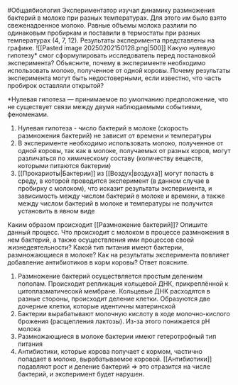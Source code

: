 #Общаябиология 
Экспериментатор изучал динамику размножения бактерий в молоке при разных температурах. Для этого им было взято свеженадоенное молоко. Равные объемы молока разлили по одинаковым пробиркам и поставили в термостаты при разных температурах (4, 7, 12). Результаты эксперимента представлены на графике.
![[Pasted image 20250202150128.png|500]]
Какую нулевую гипотезу* смог сформулировать исследователь перед постановкой эксперимента? Объясните, почему в эксперименте необходимо использовать молоко, полученное от одной коровы. Почему результаты эксперимента могут быть недостоверными, если известно, что часть пробирок оставляли открытой?

*Нулевая гипотеза — принимаемое по умолчанию предположение, что не существует связи между двумя наблюдаемыми событиями, феноменами.

1. Нулевая гипотеза - число бактерий в молоке (скорость размножения бактерий) не зависит от времени и температуры
2. В эксперименте необходимо использовать молоко, полученное от одной коровы, так как в молоке, получаемых от разных коров, могут различаться по химическому составу (количеству веществ, которыми питаются бактерии)
3. [[Прокариоты|Бактерии]] из [[Воздух|воздуха]] могут попасть в среду, в которой проводится эксперимент (в данном случае в пробирку с молоком), что исказит результаты эксперимента, и зависимость между числом бактерий в молоке и времени, а также между числом бактерий в молоке и температуры  не получится установить в явном виде

Каким образом происходит [[Размножение бактерий]]? Опишите данный процесс. Что происходит с молоком в процессе размножения в нем бактерий, а также осуществления ими процессов своей жизнедеятельности? Какой тип питания имеют бактерии, размножающиеся в молоке? Как на результаты эксперимента повлияет добавление антибиотиков в корм коровы? Ответ поясните.

1. Размножение бактерий осуществляется простым делением пополам. Происходит репликация кольцевой ДНК, прикреплённой к цитоплазматичесокй мембране. Кольцевые ДНК расходятся в разные стороны, происходит деление клетки. Образуются две дочерние клетки, которые идентичны материнской
2. Бактерии вырабатывают молочную кислоту в ходе молочно-кислого брожения (расщепления лактозы). Из-за этого понижается pH молока
3. Размножающиеся в молоке бактерии имеют гетеротрофный тип питания 
4. Антибиотики, которые корова получает с кормом, частично попадает в молоко, вырабатываемое коровой. [[Антибиотики]] подавляют рост и деление бактерий => это отразится на числе бактерий, и эксперимент будет нарушен. 